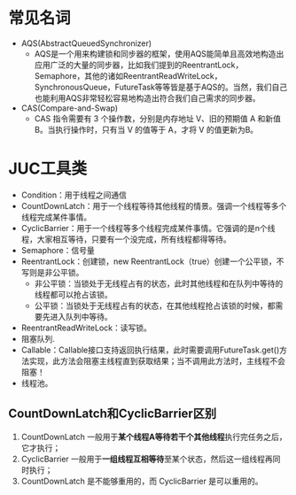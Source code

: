 # 常见名词

- AQS(AbstractQueuedSynchronizer)
    - AQS是一个用来构建锁和同步器的框架，使用AQS能简单且高效地构造出应用广泛的大量的同步器，比如我们提到的ReentrantLock，Semaphore，其他的诸如ReentrantReadWriteLock，SynchronousQueue，FutureTask等等皆是基于AQS的。当然，我们自己也能利用AQS非常轻松容易地构造出符合我们自己需求的同步器。
- CAS(Compare-and-Swap)
    - CAS 指令需要有 3 个操作数，分别是内存地址 V、旧的预期值 A 和新值 B。当执行操作时，只有当 V 的值等于 A，才将 V 的值更新为B。

# JUC工具类

- Condition：用于线程之间通信
- CountDownLatch：用于一个线程等待其他线程的情景。强调一个线程等多个线程完成某件事情。
- CyclicBarrier：用于一个线程等多个线程完成某件事情。它强调的是n个线程，大家相互等待，只要有一个没完成，所有线程都得等待。
- Semaphore：信号量
- ReentrantLock：创建锁，new ReentrantLock（true）创建一个公平锁，不写则是非公平锁。
    - 非公平锁：当锁处于无线程占有的状态，此时其他线程和在队列中等待的线程都可以抢占该锁。
    - 公平锁：当锁处于无线程占有的状态，在其他线程抢占该锁的时候，都需要先进入队列中等待。
- ReentrantReadWriteLock：读写锁。
- 阻塞队列.
- Callable：Callable接口支持返回执行结果，此时需要调用FutureTask.get()方法实现，此方法会阻塞主线程直到获取结果；当不调用此方法时，主线程不会阻塞！
- 线程池。

## CountDownLatch和CyclicBarrier区别

1. CountDownLatch 一般用于**某个线程A等待若干个其他线程**执行完任务之后，它才执行；
2. CyclicBarrier 一般用于**一组线程互相等待**至某个状态，然后这一组线程再同时执行；
3. CountDownLatch 是不能够重用的，而 CyclicBarrier 是可以重用的。